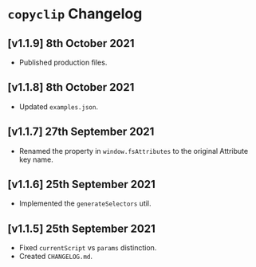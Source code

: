 # `copyclip` Changelog

## [v1.1.9] 8th October 2021

- Published production files.

## [v1.1.8] 8th October 2021

- Updated `examples.json`.

## [v1.1.7] 27th September 2021

- Renamed the property in `window.fsAttributes` to the original Attribute key name.

## [v1.1.6] 25th September 2021

- Implemented the `generateSelectors` util.

## [v1.1.5] 25th September 2021

- Fixed `currentScript` vs `params` distinction.
- Created `CHANGELOG.md`.
